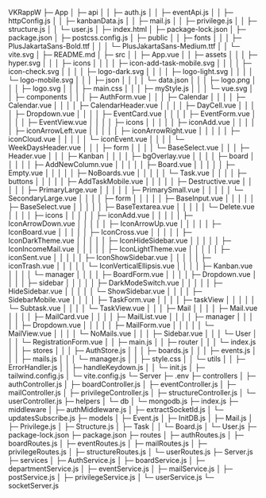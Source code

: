 
VKRappW
├─ App
│  ├─ api
│  │  ├─ auth.js
│  │  ├─ eventApi.js
│  │  ├─ httpConfig.js
│  │  ├─ kanbanData.js
│  │  ├─ mail.js
│  │  ├─ privilege.js
│  │  ├─ structure.js
│  │  └─ user.js
│  ├─ index.html
│  ├─ package-lock.json
│  ├─ package.json
│  ├─ postcss.config.js
│  ├─ public
│  │  ├─ fonts
│  │  │  ├─ PlusJakartaSans-Bold.ttf
│  │  │  └─ PlusJakartaSans-Medium.ttf
│  │  └─ vite.svg
│  ├─ README.md
│  ├─ src
│  │  ├─ App.vue
│  │  ├─ assets
│  │  │  ├─ hyper.svg
│  │  │  ├─ icons
│  │  │  │  ├─ icon-add-task-mobile.svg
│  │  │  │  ├─ icon-check.svg
│  │  │  │  ├─ logo-dark.svg
│  │  │  │  ├─ logo-light.svg
│  │  │  │  └─ logo-mobile.svg
│  │  │  ├─ json
│  │  │  │  └─ data.json
│  │  │  ├─ logo.png
│  │  │  ├─ logo.svg
│  │  │  ├─ main.css
│  │  │  ├─ myStyle.js
│  │  │  └─ vue.svg
│  │  ├─ components
│  │  │  ├─ AuthForm.vue
│  │  │  ├─ Calendar
│  │  │  │  ├─ Calendar.vue
│  │  │  │  ├─ CalendarHeader.vue
│  │  │  │  ├─ DayCell.vue
│  │  │  │  ├─ Dropdown.vue
│  │  │  │  ├─ EventCard.vue
│  │  │  │  ├─ EventForm.vue
│  │  │  │  ├─ EventView.vue
│  │  │  │  ├─ icons
│  │  │  │  │  ├─ iconAdd.vue
│  │  │  │  │  ├─ iconArrowLeft.vue
│  │  │  │  │  ├─ iconArrowRight.vue
│  │  │  │  │  ├─ iconCloud.vue
│  │  │  │  │  └─ iconEvent.vue
│  │  │  │  └─ WeekDaysHeader.vue
│  │  │  ├─ form
│  │  │  │  └─ BaseSelect.vue
│  │  │  ├─ Header.vue
│  │  │  ├─ Kanban
│  │  │  │  ├─ bgOverlay.vue
│  │  │  │  ├─ board
│  │  │  │  │  ├─ AddNewColumn.vue
│  │  │  │  │  ├─ Board.vue
│  │  │  │  │  ├─ Empty.vue
│  │  │  │  │  ├─ NoBoards.vue
│  │  │  │  │  └─ Task.vue
│  │  │  │  ├─ buttons
│  │  │  │  │  ├─ AddTaskMobile.vue
│  │  │  │  │  ├─ Destructive.vue
│  │  │  │  │  ├─ PrimaryLarge.vue
│  │  │  │  │  ├─ PrimarySmall.vue
│  │  │  │  │  └─ SecondaryLarge.vue
│  │  │  │  ├─ form
│  │  │  │  │  ├─ BaseInput.vue
│  │  │  │  │  ├─ BaseSelect.vue
│  │  │  │  │  ├─ BaseTextarea.vue
│  │  │  │  │  └─ Delete.vue
│  │  │  │  ├─ icons
│  │  │  │  │  ├─ iconAdd.vue
│  │  │  │  │  ├─ IconArrowDown.vue
│  │  │  │  │  ├─ IconArrowUp.vue
│  │  │  │  │  ├─ IconBoard.vue
│  │  │  │  │  ├─ IconCross.vue
│  │  │  │  │  ├─ IconDarkTheme.vue
│  │  │  │  │  ├─ IconHideSidebar.vue
│  │  │  │  │  ├─ IconIncomeMail.vue
│  │  │  │  │  ├─ IconLightTheme.vue
│  │  │  │  │  ├─ iconSent.vue
│  │  │  │  │  ├─ IconShowSidebar.vue
│  │  │  │  │  ├─ iconTrash.vue
│  │  │  │  │  └─ IconVerticalEllipsis.vue
│  │  │  │  ├─ Kanban.vue
│  │  │  │  └─ manager
│  │  │  │     ├─ BoardForm.vue
│  │  │  │     ├─ Dropdown.vue
│  │  │  │     ├─ sidebar
│  │  │  │     │  ├─ DarkModeSwitch.vue
│  │  │  │     │  ├─ HideSidebar.vue
│  │  │  │     │  └─ ShowSidebar.vue
│  │  │  │     ├─ SidebarMobile.vue
│  │  │  │     ├─ TaskForm.vue
│  │  │  │     ├─ taskView
│  │  │  │     │  └─ Subtask.vue
│  │  │  │     └─ TaskView.vue
│  │  │  ├─ Mail
│  │  │  │  ├─ Mail.vue
│  │  │  │  ├─ MailCard.vue
│  │  │  │  ├─ MailList.vue
│  │  │  │  ├─ manager
│  │  │  │  │  ├─ Dropdown.vue
│  │  │  │  │  ├─ MailForm.vue
│  │  │  │  │  └─ MailView.vue
│  │  │  │  └─ NoMails.vue
│  │  │  ├─ Sidebar.vue
│  │  │  └─ User
│  │  │     └─ RegistrationForm.vue
│  │  ├─ main.js
│  │  ├─ router
│  │  │  └─ index.js
│  │  ├─ stores
│  │  │  ├─ AuthStore.js
│  │  │  ├─ boards.js
│  │  │  ├─ events.js
│  │  │  ├─ mails.js
│  │  │  └─ manager.js
│  │  ├─ style.css
│  │  └─ utils
│  │     ├─ ErrorHandler.js
│  │     ├─ handleKeydown.js
│  │     └─ init.js
│  ├─ tailwind.config.js
│  └─ vite.config.js
└─ Server
   ├─ .env
   ├─ controllers
   │  ├─ authController.js
   │  ├─ boardController.js
   │  ├─ eventController.js
   │  ├─ mailController.js
   │  ├─ privilegeController.js
   │  ├─ structureController.js
   │  └─ userController.js
   ├─ helpers
   │  └─ db
   │     └─ mongodb.js
   ├─ index.js
   ├─ middleware
   │  ├─ authMiddleware.js
   │  ├─ extractSocketId.js
   │  └─ updatesSubscribe.js
   ├─ models
   │  ├─ Event.js
   │  ├─ InitDB.js
   │  ├─ Mail.js
   │  ├─ Privilege.js
   │  ├─ Structure.js
   │  ├─ Task
   │  │  └─ Board.js
   │  └─ User.js
   ├─ package-lock.json
   ├─ package.json
   ├─ routes
   │  ├─ authRoutes.js
   │  ├─ boardRoutes.js
   │  ├─ eventRoutes.js
   │  ├─ mailRoutes.js
   │  ├─ privilegeRoutes.js
   │  ├─ structureRoutes.js
   │  └─ userRoutes.js
   ├─ Server.js
   ├─ services
   │  ├─ AuthService.js
   │  ├─ boardService.js
   │  ├─ departmentService.js
   │  ├─ eventService.js
   │  ├─ mailService.js
   │  ├─ postService.js
   │  ├─ privilegeService.js
   │  └─ userService.js
   └─ socketServer.js
